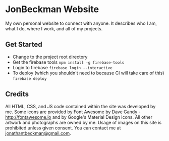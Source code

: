 # JonBeckman Website

My own personal website to  connect with anyone. It describes who I am, what I do, where I work, and all of my projects.

## Get Started
* Change to the project root directory
* Get the firebase tools
    `npm install -g firebase-tools`
* Login to firebase
    `firebase login --interactive`
* To deploy (which you shouldn't need to because CI will take care of this)
    `firebase deploy`

## Credits

All HTML, CSS, and JS code contained within the site was developed by me. Some icons are provided by Font Awesome by Dave Gandy - http://fontawesome.io and by Google's Material Design icons. All other artwork and photographs are owned by me. Usage of images on this site is prohibited unless given consent. You can contact me at jonathantbeckman@gmail.com.
